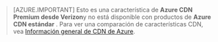 > [AZURE.IMPORTANT] Esto es una característica de **Azure CDN Premium desde Verizon**y no está disponible con productos de **Azure CDN estándar** .  Para ver una comparación de características CDN, vea [Información general de CDN de Azure](cdn-overview.md#azure-cdn-features). 